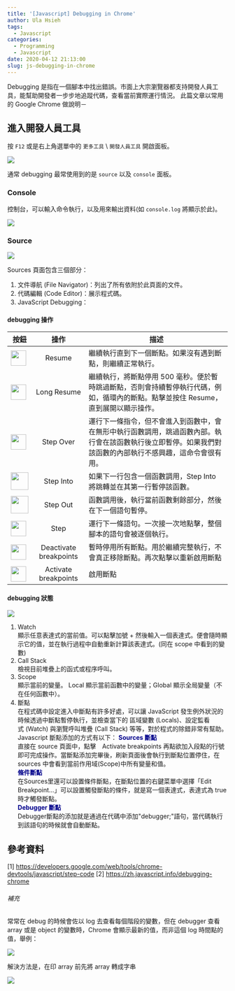 ```yaml
---
title: '[Javascript] Debugging in Chrome'
author: Ula Hsieh
tags:
  - Javascript
categories:
  - Programming
  - Javascript
date: 2020-04-12 21:13:00
slug: js-debugging-in-chrome
---
```


Debugging 是指在一個腳本中找出錯誤。市面上大宗瀏覽器都支持開發人員工具，能幫助開發者一步步地追蹤代碼，查看當前實際運行情況。
此篇文章以常用的 Google Chrome 做說明－

<!--more-->

## 進入開發人員工具
按 `F12` 或是右上角選單中的 `更多工具` \ `開發人員工具` 開啟面板。

![](https://imgur.com/4kW4nnK.png)

通常 debugging 最常使用到的是 `source` 以及 `console` 面板。


### Console
控制台，可以輸入命令執行，以及用來輸出資料(如 `console.log` 將顯示於此)。

![](https://imgur.com/p73UTZ9.png)

### Source 

![](https://imgur.com/TX1JU5q.png)

Sources 頁面包含三個部分： 
1. 文件導航 (File Navigator)：列出了所有依附於此頁面的文件。 
2. 代碼編輯 (Code Editor)：展示程式碼。 
3. JavaScript Debugging：

#### debugging 操作
按鈕           | 操作  | 描述 | 
--------------|:-----:|-----| 
<img src="https://imgur.com/GQ1VrFh.png" width="35">| Resume |  繼續執行直到下一個斷點。如果沒有遇到斷點，則繼續正常執行。 | 
<img src="https://imgur.com/cPPUvKC.png" width="35">| Long Resume | 繼續執行，將斷點停用 500 毫秒。便於暫時跳過斷點，否則會持續暫停執行代碼，例如，循環內的斷點。點擊並按住 Resume，直到展開以顯示操作。 |  
<img src="https://imgur.com/qNWOS6e.png" width="35">| Step Over |運行下一條指令，但不會進入到函數中，會在無形中執行函數調用，跳過函數內部。執行會在該函數執行後立即暫停。如果我們對該函數的內部執行不感興趣，這命令會很有用。 | 
<img src="https://imgur.com/JQnb7H3.png" width="40">| Step Into | 如果下一行包含一個函數調用，Step Into 將跳轉並在其第一行暫停該函數。 |
<img src="https://imgur.com/IZrFrbH.png" width="40">| Step Out | 函數調用後，執行當前函數剩餘部分，然後在下一個語句暫停。 |
<img src="https://imgur.com/lKQK3Bj.png" width="35">| Step | 運行下一條語句。一次接一次地點擊，整個腳本的語句會被逐個執行。 |
<img src="https://imgur.com/MGhfpuH.png" width="35">| Deactivate breakpoints | 暫時停用所有斷點。用於繼續完整執行，不會真正移除斷點。再次點擊以重新啟用斷點 |
<img src="https://imgur.com/UZGcRJh.png" width="35">| Activate breakpoints | 啟用斷點 |

#### debugging 狀態

![](https://imgur.com/NDSHkql.png)

1. Watch  
顯示任意表達式的當前值。可以點擊加號 + 然後輸入一個表達式。便會隨時顯示它的值，並在執行過程中自動重新計算該表達式。(同在 scope 中看到的變數)
2. Call Stack  
檢視目前堆疊上的函式或程序呼叫。
3. Scope  
顯示當前的變量。 Local 顯示當前函數中的變量；Global 顯示全局變量（不在任何函數中）。
4. 斷點  
在程式碼中設定進入中斷點有許多好處，可以讓 JavaScript 發生例外狀況的時候透過中斷點暫停執行，並檢查當下的 區域變數 (Locals)、設定監看式 (Watch) 與瀏覽呼叫堆疊 (Call Stack) 等等，對於程式的除錯非常有幫助。
Javascript 斷點添加的方式有以下：
<font color=DarkBlue>**Sources 斷點**</font>  
	直接在 source 頁面中，點擊　Activate breakpoints 再點欲加入段點的行號即可完成操作。當斷點添加完畢後，刷新頁面後會執行到斷點位置停住，在 sources 中會看到當前作用域(Scope)中所有變量和值。  
<font color=DarkBlue>**條件斷點**</font>   
	在Sources里還可以設置條件斷點，在斷點位置的右鍵菜單中選擇「Edit Breakpoint...」可以設置觸發斷點的條件，就是寫一個表達式，表達式為 true 時才觸發斷點。  
<font color=DarkBlue>**Debugger 斷點**</font>  
	Debugger斷點的添加就是通過在代碼中添加"debugger;"語句，當代碼執行到該語句的時候就會自動斷點。

## 參考資料
[1] https://developers.google.com/web/tools/chrome-devtools/javascript/step-code
[2] https://zh.javascript.info/debugging-chrome


###### 補充
常常在 debug 的時候會佐以 log 去查看每個階段的變數，但在 debugger 查看 array 或是 object 的變數時，Chrome 會顯示最新的值，而非這個 log 時間點的值，舉例：

<img src="https://imgur.com/tcSMSza.png">

解決方法是，在印 array 前先將 array 轉成字串

![](https://imgur.com/k93iP9W.png)